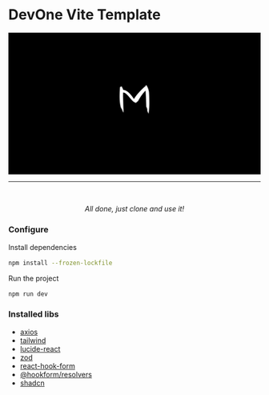 # DevOne Vite Template

<div align="center">
  <img src="./public/m.png" align="center" />
</div>

<hr />
<br />

<p align="center">
  <em>All done, just clone and use it!</em>
</p>

### Configure

Install dependencies

```bash
npm install --frozen-lockfile
```

Run the project

```bash
npm run dev
```

### Installed libs

- [axios](https://axios-http.com/)
- [tailwind](https://tailwindcss.com/)
- [lucide-react](https://lucide.dev/)
- [zod](https://zod.dev/)
- [react-hook-form](https://react-hook-form.com/)
- [@hookform/resolvers](https://github.com/react-hook-form/resolvers)
- [shadcn](https://ui.shadcn.com)
